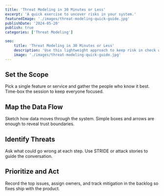 ```yaml
---
title: 'Threat Modeling in 30 Minutes or Less'
excerpt: 'A quick exercise to uncover risks in your system.'
featuredImage: './images/threat-modeling-quick-guide.jpg'
publishDate: '2024-05-20'
publish: true
categories: ['Threat Modeling']

seo:
    title: 'Threat Modeling in 30 Minutes or Less'
    description: 'Use this lightweight approach to keep risk in check without slowing delivery.'
    image: './images/threat-modeling-quick-guide.jpg'
---
```


## Set the Scope

Pick a single feature or service and gather the people who know it best. Time-box the session to keep everyone focused.

## Map the Data Flow

Sketch how data moves through the system. Simple boxes and arrows are enough to reveal trust boundaries.

## Identify Threats

Ask what could go wrong at each step. Use STRIDE or attack stories to guide the conversation.

## Prioritize and Act

Record the top issues, assign owners, and track mitigation in the backlog so fixes ship with the product.

